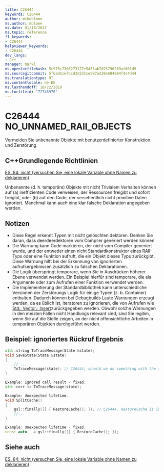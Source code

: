 ```yaml
---
title: C26444
keywords: C26444
author: mikeblome
ms.author: mblome
ms.date: 01/18/2017
ms.topic: reference
f1_keywords:
- C26444
helpviewer_keywords:
- C26444
dev_langs:
- C++
manager: markl
ms.openlocfilehash: 5c975c7396273127e5435ab7d93796269af001d9
ms.sourcegitcommit: 5f6ad1cefbcd3d531ce587ad30e684684f4c4d44
ms.translationtype: MT
ms.contentlocale: de-DE
ms.lasthandoff: 10/22/2019
ms.locfileid: "72746976"
---
```

# <a name="c26444-no_unnamed_raii_objects"></a>C26444 NO_UNNAMED_RAII_OBJECTS

Vermeiden Sie unbenannte Objekte mit benutzerdefinierter Konstruktion und Zerstörung.

## <a name="c-core-guidelines"></a>C++Grundlegende Richtlinien

[ES. 84: nicht (versuchen Sie, eine lokale Variable ohne Namen zu deklarieren)](https://github.com/isocpp/CppCoreGuidelines/blob/master/CppCoreGuidelines.md#Res-noname)

Unbenannte (d. h. temporäre) Objekte mit nicht Trivialem Verhalten können auf (a) ineffizienten Code verweisen, der Ressourcen freigibt und sofort freigibt, oder (b) auf den Code, der versehentlich nicht primitive Daten ignoriert. Manchmal kann auch eine klar falsche Deklaration angegeben werden.

## <a name="notes"></a>Notizen

- Diese Regel erkennt Typen mit nicht gelöschten dektoren. Denken Sie daran, dass deerdeerdektoren vom Compiler generiert werden können
- Die Warnung kann Code markieren, der nicht vom Compiler generiert wurde, und der entweder einen nicht Standardkonstruktor eines RAII-Typs oder eine Funktion aufruft, die ein Objekt dieses Typs zurückgibt. Diese Warnung hilft bei der Erkennung von ignorierten aufrufsergebnissen zusätzlich zu falschen Deklarationen.
- Die Logik überspringt temporare, wenn Sie in Ausdrücken höherer Ebene verwendet werden. Ein Beispiel hierfür sind temporare, die als Argumente oder zum Aufrufen einer Funktion verwendet werden.
- Die Implementierung der Standardbibliothek kann unterschiedliche Versionen der Zerstörungs Logik für einige Typen (z. b. Container) enthalten. Dadurch können bei Debugbuilds Laute Warnungen erzeugt werden, da es üblich ist, Iteratoren zu ignorieren, die von Aufrufen wie [Std:: Vector:: Insert](/cpp/standard-library/vector-class#insert)zurückgegeben werden. Obwohl solche Warnungen in den meisten Fällen nicht Handlungs relevant sind, sind Sie legitim, wenn Sie auf die Stelle zeigen, an der nicht offensichtliche Arbeiten in temporären Objekten durchgeführt werden.

## <a name="example-ignored-call-result"></a>Beispiel: ignoriertes Rückruf Ergebnis

```cpp
std::string ToTraceMessage(State &state);
void SaveState(State &state)
{
    // ...
    ToTraceMessage(state); // C26444, should we do something with the result of this call?
}

Example: Ignored call result - fixed.
std::cerr << ToTraceMessage(state);

Example: Unexpected lifetime.
void SplitCache()
{
    gsl::finally([] { RestoreCache(); }); // C26444, RestoreCache is invoked immediately!
    //...
}

Example: Unexpected lifetime - fixed.
const auto _ = gsl::finally([] { RestoreCache(); });
```

## <a name="see-also"></a>Siehe auch

[ES. 84: nicht (versuchen Sie, eine lokale Variable ohne Namen zu deklarieren)](https://github.com/isocpp/CppCoreGuidelines/blob/master/CppCoreGuidelines.md)
